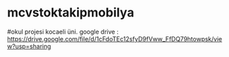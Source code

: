 # mcvstoktakipmobilya
#okul projesi kocaeli üni.
google drive : https://drive.google.com/file/d/1cFdoTEc12sfyD9fVww_FfDQ79htowpsk/view?usp=sharing
